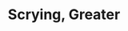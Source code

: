---
title: "Scrying, Greater"

spell:
  schools:
    - name:        "Divination"
      subschools:  ["Scrying"]
      descriptors: []
  classes:
    - name:  "Bard"
      abbr:  "Brd"
      level: 6
    - name:  "Cleric"
      abbr:  "Clr"
      level: 7
    - name:  "Druid"
      abbr:  "Drd"
      level: 7
    - name:  "Sorcerer/Wizard"
      abbr:  "Sor/Wiz"
      level: 7
  components:         [V, S]
  castingTime:        "1 standard action"
  duration:           "1 hour/level"
  description:        |
    This spell functions like scrying, except as noted above. Additionally, all of the following spells function reliably through the sensor: detect chaos, detect evil, detect good, detect law, detect magic, message, read magic, and tongues.
---